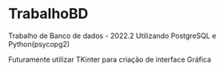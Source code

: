 # TrabalhoBD
Trabalho de Banco de dados - 2022.2
Utilizando PostgreSQL e Python(psycopg2)

Futuramente utilizar TKinter para criação de interface Gráfica

